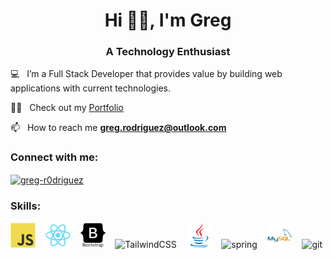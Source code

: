 <h1 align="center">Hi &#128075;&#127996;, I'm Greg</h1>
<h3 align="center">A Technology Enthusiast</h3>

💻&nbsp;&nbsp; I’m a Full Stack Developer that provides value by building web applications with current technologies.

👨‍💻&nbsp;&nbsp; Check out my [Portfolio](https://gregrodriguez.vercel.app)

📫&nbsp;&nbsp; How to reach me **greg.rodriguez@outlook.com**

<h3 align="left">Connect with me:</h3>
<p align="left">
<a href="https://linkedin.com/in/greg-rodriguez-jr" target="blank"><img align="center" src="https://raw.githubusercontent.com/rahuldkjain/github-profile-readme-generator/master/src/images/icons/Social/linked-in-alt.svg" alt="greg-r0driguez" height="30" width="40" /></a>
</p>

<h3 align="left">Skills:</h3>
<p align="left">
<img src="https://raw.githubusercontent.com/devicons/devicon/master/icons/javascript/javascript-original.svg" alt="javascript" width="40" height="40"/>&nbsp;&nbsp;&nbsp;
<img src="https://raw.githubusercontent.com/devicons/devicon/master/icons/react/react-original.svg" alt="react" width="40" height="40"/>&nbsp;&nbsp;&nbsp; 
<img src="https://raw.githubusercontent.com/devicons/devicon/master/icons/bootstrap/bootstrap-plain-wordmark.svg" alt="bootstrap" width="40" height="40"/>&nbsp;&nbsp;&nbsp;
<img src="https://www.vectorlogo.zone/logos/tailwindcss/tailwindcss-icon.svg" alt="TailwindCSS" width="40" height="40"/>&nbsp;&nbsp;&nbsp;
<img src="https://raw.githubusercontent.com/devicons/devicon/master/icons/java/java-original.svg" alt="java" width="40" height="40"/>&nbsp;&nbsp;&nbsp;
<img src="https://www.vectorlogo.zone/logos/springio/springio-icon.svg" alt="spring" width="40" height="40"/>&nbsp;&nbsp;&nbsp;
<img src="https://raw.githubusercontent.com/devicons/devicon/master/icons/mysql/mysql-original-wordmark.svg" alt="mysql" width="40" height="40"/>&nbsp;&nbsp;&nbsp;
<img src="https://www.vectorlogo.zone/logos/git-scm/git-scm-icon.svg" alt="git" width="40" height="40"/> </a>
</p>
